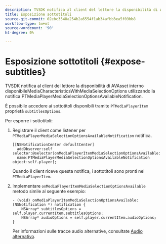 ```yaml
---
description: TVSDK notifica al client del lettore la disponibilità di AVAsset interno disponibileMediaCharacteristicsWithMediaSelectionOptions utilizzando la notifica PTMediaPlayerMediaSelectionOptionsAvailableNotification.
title: Esposizione sottotitoli
source-git-commit: 02ebc3548a254b2a6554f1ab34afbb3ea5f09bb8
workflow-type: tm+mt
source-wordcount: '90'
ht-degree: 0%

---
```


# Esposizione sottotitoli {#expose-subtitles}

TVSDK notifica al client del lettore la disponibilità di AVAsset interno disponibileMediaCharacteristicsWithMediaSelectionOptions utilizzando la notifica PTMediaPlayerMediaSelectionOptionsAvailableNotification.

È possibile accedere ai sottotitoli disponibili tramite `PTMediaPlayerItem` proprietà `subtitlesOptions`.

Per esporre i sottotitoli:

1. Registrare il client come listener per `PTMediaPlayerMediaSelectionOptionsAvailableNotification` notifica.

   ```
   [[NSNotificationCenter defaultCenter]  
     addObserver:self selector:@selector(onMediaPlayerItemMediaSelectionOptionsAvailable:)  
     name:PTMediaPlayerMediaSelectionOptionsAvailableNotification object:self.player];
   ```

   Quando il client riceve questa notifica, i sottotitoli sono pronti nel `PTMediaPlayerItem`.
1. Implementare `onMediaPlayerItemMediaSelectionOptionsAvailable` metodo simile al seguente esempio:

   ```
   - (void) onMediaPlayerItemMediaSelectionOptionsAvailable:(NSNotification *) notification { 
       NSArray* subtitlesOptions = self.player.currentItem.subtitlesOptions; 
       NSArray* audioOptions = self.player.currentItem.audioOptions; 
   }
   ```

   Per informazioni sulle tracce audio alternative, consultate  [Audio alternativo](../../alternate-audio/ios-3x-alternate-audio.md).
